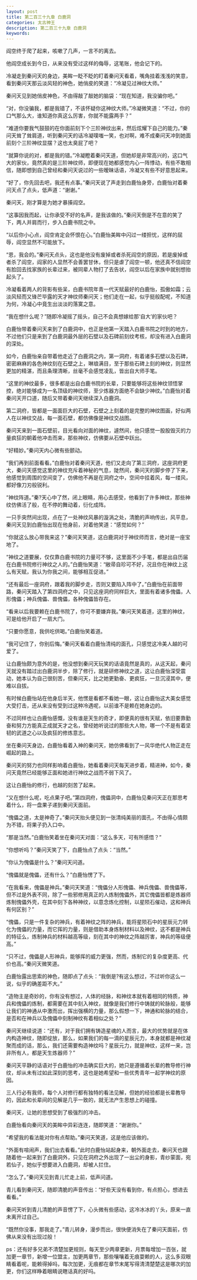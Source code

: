 ```yaml
---
layout: post
title: 第二百三十九章 白鹿洞
categories: 太古神王
description: 第二百三十九章 白鹿洞
keywords:
---
```


阎空终于爬了起来，咳嗽了几声，一言不的离去。

他阎空成长到今日，从来没有受过这样的侮辱，这笔账，他会记下的。

冷凝走到秦问天的身边，美眸一眨不眨的盯着秦问天看着，嘴角挂着浅浅的笑意，看到秦问天那云淡风轻的神色，她俏皮的笑道：“冷凝见过神纹大师。”

秦问天见到她俏皮神色，不由得敲了敲她的脑袋：“现在知道，我没骗你吧。”

“对，你没骗我，都是我错了，不该怀疑你这神纹大师。”冷凝微笑道：“不过，你的口气那么大，谁知道你真这么厉害，你就不能露两手？”

“难道你要我气鼓鼓的在你面前刻下个三阶神纹出来，然后炫耀下自己的能力。”秦问天耸了耸肩道，听到秦问天的话冷凝噗嗤一笑，也对啊，难不成秦问天冲到她面前刻个三阶神纹显摆？这也太臭屁了吧？

“就算你说的对，都是我的错。”冷凝瞪着秦问天道，但她却是非常高兴的，这口气大的家伙，竟然真的是三阶神纹师，即便现在她都感觉内心一阵悸动，有些不敢相信，随即想到自己曾经和秦问天说过的一些暧昧话语，冷凝又有些不好意思起来。

“好了，你先回去吧，我还有点事。”秦问天说了声走到白鹿怡身旁，白鹿怡对着秦问天点了点头，低声道：“谢谢。”

秦问天，刚才算是为她才暴揍阎空。

“这事因我而起，让你承受不好的名声，是我该做的。”秦问天倒是不在意的笑了下，两人并肩而行，步入白鹿书院之中。

“以后你小心点，阎空肯定会怀恨在心。”白鹿怡美眸中闪过一缕担忧，这样的屈辱，阎空显然不可能放下。

“恩，我会的。”秦问天点头，这也是他没有废掉或者杀死阎空的原因，若是废掉或者杀了阎空，阎家的人显然不会善罢甘休，但只是虐了阎空一顿，他还真不信阎空有脸回去找家族的长辈过来，被同辈人物打了去告状，阎空以后在家族中就别想抬起头了。

冷凝看着两人的背影有些呆，白鹿书院年青一代天赋最好的白鹿怡，孤傲如霜；云淡风轻而又锋芒毕露的天才神纹师秦问天；他们走在一起，似乎挺般配呢，不知道为何，冷凝心中竟生出淡淡的落寞之意。

“我在想什么呢？”随即冷凝摇了摇头，自己不会真想嫁给那‘自大’的家伙吧？

白鹿怡带着秦问天来到了白鹿洞中，也正是他第一天踏入白鹿书院之时到的地方，不过他们只是来到了白鹿洞最外层的石壁以及石碑前刻纹考核，却没有进入白鹿洞的深处。

如今，白鹿怡亲自带着他走近了白鹿洞之内，第一洞府，有着诸多石壁以及石碑，密密麻麻的各色神纹刻在石壁之上，琳琅满目，至于那些石碑上刻的神纹，则显然更加的精湛，而且条理清晰，丝毫不会感觉凌乱，皆出自大师手笔。

“这里的神纹最多，很多都是出自白鹿书院的长辈，只要能够将这些神纹领悟掌控，绝对能够成为一名顶级的神纹师，至少炼器方面绝不会缺少神纹。”白鹿怡对着秦问天开口道，随后又带着秦问天继续深入白鹿洞。

第二洞府，皆都是一面面巨大的石壁，石壁之上刻着的是完整的神纹图画，好似两人在以神纹交战，每一面石壁，都仿佛像是神纹交战图。

秦问天来到一面石壁前，目光看向对面的神纹，遽然间，他只感觉一股股毁灭的力量疯狂的朝着他冲击而来，那些神纹，仿佛要从石壁中跃出。

“好精妙。”秦问天内心微有些颤动。

“我们再到前面看看。”白鹿怡对着秦问天道，他们又走向了第三洞府，这座洞府更大，秦问天感觉这里的神纹充斥着神秘的气息，陡然间，秦问天的脚步停了下来，他感觉到周围的空间变了，仿佛他不再是在洞府之中，空间中挂着风，每一缕风，都好像刀刃般锐利。

“神纹阵道。”秦?天心中了然，闭上眼睛，用心去感受，他看到了许多神纹，那些神纹仿佛活了般，在不停的舞动着，衍化成阵。

一只手突然间出现，点在了一处神纹风暴的漩涡之处，清脆的声响传出，风平息，秦问天见到白鹿怡出现在他身前，对着他笑道：“感觉如何？”

“你就这么放心带我来这？”秦问天笑道，这白鹿洞对于神纹师而言，绝对是一座宝地了。

“神纹之道要展，仅仅靠白鹿书院的力量可不够，这里面不少手笔，都是出自历届在白鹿书院修行神纹之人的。”白鹿怡笑道：“敝帚自珍可不好，况且你在神纹上这么有天赋，我认为你我之间，能够相互促进。”

“还有最后一座洞府，跟着我的脚步走，否则又要陷入阵中了。”白鹿怡在前面带路，秦问天踏入了第四洞府之中，只见这座洞府同样巨大，里面有着诸多傀儡，人形傀儡；神兵傀儡、兽傀儡，各种傀儡皆存在。

“看来以后我要赖在白鹿书院了，你可不要嫌弃我。”秦问天笑着道，这里的神纹，可是给他开启了一扇大门。

“只要你愿意，我供吃供喝。”白鹿怡笑着道。

“我可记住了，你别后悔。”秦问天看着白鹿怡清纯的面孔，只感觉这冷美人越的可爱了。

让白鹿怡颇为意外的是，他没想到秦问天玩笑的话语竟然是真的，从这天起，秦问天就没有踏过出白鹿洞半步，除了修行，就是研修神纹之道，这让白鹿怡深受震动，她本认为自己很刻苦，但秦问天，比之她更勤奋、更疯狂，一旦沉浸其中，便难以自拔。

有时候白鹿怡站在他身后半天，他愣是看都不看她一眼，这让白鹿怡这大美女感觉大受打击，还从来没有受到过这种冷遇呢，以前谁不是赖在她身边的。

不过同样也让白鹿怡感慨，没有谁是天生的奇才，即便真的很有天赋，依旧要靠勤奋和努力方能真正成就天才之名，曾经她听说过的那些大人物，哪一个不是有着坚韧的武道之心以及疯狂的修炼意志。

坐在秦问天身边，白鹿怡看着入神的秦问天，她仿佛看到了一风华绝代人物正走在崛起的路上。

秦问天的努力也同样影响着白鹿怡，她看着秦问天每天进步着，精进神，如今，秦问天竟然已经能够正面和她进行神纹之战而不弱下风了。

这让白鹿怡的修行，也越的刻苦了起来。

“又在想什么呢，吃点果子吧。”第四洞府，傀儡洞中，白鹿怡见秦问天正在那思考着什么，将一盘果子递到秦问天面前。

“傀儡之道，太是神奇了。”秦问天抬头便见到一张清纯美丽的面孔，不由得心情颇为不错，将果子扔入口中。

“那是当然。”白鹿怡笑着坐在秦问天对面：“这么多天，可有所感悟？”

“你想听吗？”秦问天笑了下，白鹿怡点了点头：“当然。”

“你认为傀儡是什么？”秦问天问道。

“傀儡就是傀儡，还有什么？”白鹿怡愣了下。

“在我看来，傀儡是神兵。”秦问天笑道：“傀儡分人形傀儡、神兵傀儡、兽傀儡等，但不过是外表不同，除了一些邪修用真正的人炼制傀儡外，其它傀儡皆都是炼器师炼制傀儡外壳，在其中刻下各种神纹，以意念炼化控制，以星陨石催动，这和神兵有何区别？”

“傀儡，只是一件复杂的神兵，有着神纹之阵的神兵，能将星陨石中的星辰元力转化为傀儡的力量，而它挥的力量，则是借助本身炼制材料以及神纹，这不都是神兵的特征么，炼制神兵的材料越高等级，刻在其中的神纹之阵越厉害，神兵的等级便高。”

“只不过，傀儡是人形神兵，能够挥的威力更强，然而，炼制它的复杂度更高、代价也高。”秦问天微笑道。

白鹿怡露出思索的神色，随即点了点头：“我倒是?有这么想过，不过听你这么一说，似乎的确差距不大。”

“造物主是奇妙的，你有没有想过，人体的经脉，和神纹本就有着相同的特质，神兵和傀儡的炼制，都需要在其中刻入神纹，就像是我们修行中铸就的轮脉般，能够让我们的神通从中激而出，挥出强横的力量，那么假想一下，神通和轮脉的结合，是否和在神兵以及傀儡中刻制神纹有着相似之处？”

秦问天继续说道：“还有，对于我们拥有铸造星魂的人而言，最大的优势就是在体内构造神纹，随即绽放，那么，如果我们的每一滴的星辰元力，本身就都是神纹凝聚而成的话，那么，我们还需要构造神纹吗？星辰元力，就是神纹，这样一来，岂非所有人，都是天生炼器师？”

秦问天平静的话语对于白鹿怡的冲击确实巨大的，她只是遵循着长辈的教导修行神纹，却从未有过如此深刻的思考，这也是她希望和一些优秀青年一起学神纹的原因。

三人行必有我师，每个人对修行都有独特的看法见解，但她的经验都是长辈教导的，因此和长辈间的见解是几乎一致的，就无法产生思想上的碰撞。

秦问天，让她的思想受到了极强烈的冲击。

白鹿怡看向秦问天的美眸中异彩连连，随即笑道：“谢谢你。”

“希望我的看法能对你有点帮助。”秦问天笑道，这是他应该做的。

“外面有喧闹声，我们出去看看。”此时白鹿怡站起身来，朝外面走去，秦问天也跟随着他一起来到了白鹿洞外，只见在洞府之外出现了一出尘的身影，青纱蒙面，宛若仙子，她似乎想要进入白鹿洞，却被人拦住。

“怎么了。”秦问天见到青儿忙走上前，低声问道。

青儿看到秦问天，随即清脆的声音传出：“好些天没有看到你，有点担心，想进去看看。”

秦问天听到青儿清脆的声音愣了下，心头微有些感动，这冷冰冰的丫头，原来一直未离开过自己。

“既然你没事，那我走了。”青儿转身，漫步而出，很快便消失在了秦问天面前，仿佛从来没有出现过般！

ps：还有好多兄弟不清楚加更规则，每天至少两章更新，月票每增加一百张，就加更一章节，新增一位盟主，加更两章节，那些嚷嚷着无痕耍赖的人，这么多双眼睛看着呢，能赖得掉吗，每次加更，无痕都在章节末尾写得清清楚楚这是哪次的加更，你们这样睁着眼睛说瞎话真的好吗。
